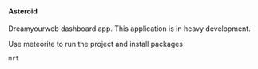 #### Asteroid

Dreamyourweb dashboard app. This application is in heavy development.

Use meteorite to run the project and install packages

```
mrt
```